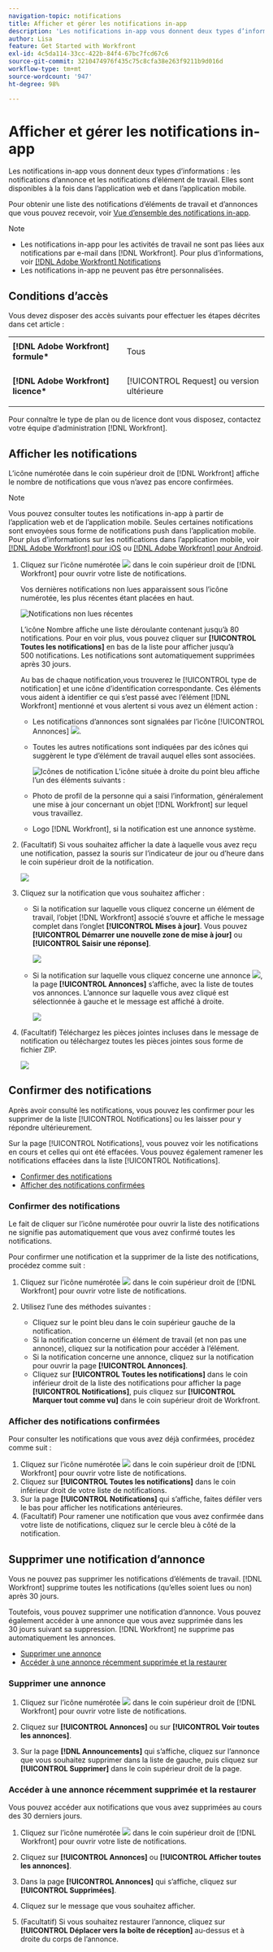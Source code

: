 ```yaml
---
navigation-topic: notifications
title: Afficher et gérer les notifications in-app
description: 'Les notifications in-app vous donnent deux types d’informations : les notifications d’annonces et les notifications d’éléments de travail. Elles sont disponibles à la fois dans l’application web et dans l’application mobile.'
author: Lisa
feature: Get Started with Workfront
exl-id: 4c5da114-33cc-422b-84f4-67bc7fcd67c6
source-git-commit: 3210474976f435c75c8cfa38e263f9211b9d016d
workflow-type: tm+mt
source-wordcount: '947'
ht-degree: 98%

---
```


# Afficher et gérer les notifications in-app

Les notifications in-app vous donnent deux types d’informations : les notifications d’annonce et les notifications d’élément de travail. Elles sont disponibles à la fois dans l’application web et dans l’application mobile.

Pour obtenir une liste des notifications d’éléments de travail et d’annonces que vous pouvez recevoir, voir [Vue d’ensemble des notifications in-app](../../workfront-basics/using-notifications/in-app-notifications-overview.md).

>[!NOTE]
>
>* Les notifications in-app pour les activités de travail ne sont pas liées aux notifications par e-mail dans [!DNL Workfront]. Pour plus d’informations, voir [[!DNL Adobe Workfront] Notifications](../../workfront-basics/using-notifications/wf-notifications.md)
>* Les notifications in-app ne peuvent pas être personnalisées.
>



## Conditions d’accès

Vous devez disposer des accès suivants pour effectuer les étapes décrites dans cet article :

<table style="table-layout:auto"> 
 <col> 
 </col> 
 <col> 
 </col> 
 <tbody> 
  <tr> 
   <td role="rowheader"><strong>[!DNL Adobe Workfront] formule*</strong></td> 
   <td> <p>Tous</p> </td> 
  </tr> 
  <tr> 
   <td role="rowheader"><strong>[!DNL Adobe Workfront] licence*</strong></td> 
   <td> <p>[!UICONTROL Request] ou version ultérieure</p> </td> 
  </tr> 
 </tbody> 
</table>

Pour connaître le type de plan ou de licence dont vous disposez, contactez votre équipe d’administration [!DNL Workfront].

## Afficher les notifications

L’icône numérotée dans le coin supérieur droit de [!DNL Workfront] affiche le nombre de notifications que vous n’avez pas encore confirmées.

>[!NOTE]
>
>Vous pouvez consulter toutes les notifications in-app à partir de l’application web et de l’application mobile. Seules certaines notifications sont envoyées sous forme de notifications push dans l’application mobile. Pour plus d’informations sur les notifications dans l’application mobile, voir [[!DNL Adobe Workfront] pour iOS](../../workfront-basics/mobile-apps/using-the-workfront-mobile-app/workfront-for-ios.md) ou [[!DNL Adobe Workfront] pour Android](../../workfront-basics/mobile-apps/using-the-workfront-mobile-app/workfront-for-android.md).

1. Cliquez sur l’icône numérotée ![](assets/notifications-icon-jewel.jpg) dans le coin supérieur droit de [!DNL Workfront] pour ouvrir votre liste de notifications.

   Vos dernières notifications non lues apparaissent sous l’icône numérotée, les plus récentes étant placées en haut.

   ![Notifications non lues récentes](assets/qs-notifications-350x330.png)

   L’icône Nombre affiche une liste déroulante contenant jusqu’à 80 notifications. Pour en voir plus, vous pouvez cliquer sur **[!UICONTROL Toutes les notifications]** en bas de la liste pour afficher jusqu’à 500 notifications. Les notifications sont automatiquement supprimées après 30 jours.

   Au bas de chaque notification,vous trouverez le [!UICONTROL type de notification] et une icône d’identification correspondante. Ces éléments vous aident à identifier ce qui s’est passé avec l’élément [!DNL Workfront] mentionné et vous alertent si vous avez un élément action :

   * Les notifications d’annonces sont signalées par l’icône [!UICONTROL Annonces] ![](assets/announcement.png).

   * Toutes les autres notifications sont indiquées par des icônes qui suggèrent le type d’élément de travail auquel elles sont associées.

     ![Icônes de notification](assets/ntfcntype&icon-350x330.png)
L’icône située à droite du point bleu affiche l’un des éléments suivants :

   * Photo de profil de la personne qui a saisi l’information, généralement une mise à jour concernant un objet [!DNL Workfront] sur lequel vous travaillez.
   * Logo [!DNL Workfront], si la notification est une annonce système.


1. (Facultatif) Si vous souhaitez afficher la date à laquelle vous avez reçu une notification, passez la souris sur l’indicateur de jour ou d’heure dans le coin supérieur droit de la notification.

   ![](assets/hoveroverdate-350x437.png)

1. Cliquez sur la notification que vous souhaitez afficher :

   * Si la notification sur laquelle vous cliquez concerne un élément de travail, l’objet [!DNL Workfront] associé s’ouvre et affiche le message complet dans l’onglet **[!UICONTROL Mises à jour]**. Vous pouvez **[!UICONTROL Démarrer une nouvelle zone de mise à jour]** ou **[!UICONTROL Saisir une réponse]**.

     ![](assets/object-opens-click-work-ntfctn-qs-350x183.png)

   * Si la notification sur laquelle vous cliquez concerne une annonce ![](assets/announcement.png), la page **[!UICONTROL Annonces]** s’affiche, avec la liste de toutes vos annonces. L’annonce sur laquelle vous avez cliqué est sélectionnée à gauche et le message est affiché à droite.

     ![](assets/announcements-page-qs-350x210.png)

1. (Facultatif) Téléchargez les pièces jointes incluses dans le message de notification ou téléchargez toutes les pièces jointes sous forme de fichier ZIP.

   ![](assets/download-attachments-350x106.png)

## Confirmer des notifications

Après avoir consulté les notifications, vous pouvez les confirmer pour les supprimer de la liste [!UICONTROL Notifications] ou les laisser pour y répondre ultérieurement.

Sur la page [!UICONTROL Notifications], vous pouvez voir les notifications en cours et celles qui ont été effacées. Vous pouvez également ramener les notifications effacées dans la liste [!UICONTROL Notifications].

* [Confirmer des notifications](#acknowledge-notifications)
* [Afficher des notifications confirmées](#view-acknowledged-notifications)

### Confirmer des notifications

Le fait de cliquer sur l’icône numérotée pour ouvrir la liste des notifications ne signifie pas automatiquement que vous avez confirmé toutes les notifications.

Pour confirmer une notification et la supprimer de la liste des notifications, procédez comme suit :

1. Cliquez sur l’icône numérotée ![](assets/notifications-icon-jewel.jpg) dans le coin supérieur droit de [!DNL Workfront] pour ouvrir votre liste de notifications.
1. Utilisez l’une des méthodes suivantes :

   * Cliquez sur le point bleu dans le coin supérieur gauche de la notification.
   * Si la notification concerne un élément de travail (et non pas une annonce), cliquez sur la notification pour accéder à l’élément.
   * Si la notification concerne une annonce, cliquez sur la notification pour ouvrir la page **[!UICONTROL Annonces]**.
   * Cliquez sur **[!UICONTROL Toutes les notifications]** dans le coin inférieur droit de la liste des notifications pour afficher la page **[!UICONTROL Notifications]**, puis cliquez sur **[!UICONTROL Marquer tout comme vu]** dans le coin supérieur droit de Workfront.

### Afficher des notifications confirmées

Pour consulter les notifications que vous avez déjà confirmées, procédez comme suit :

1. Cliquez sur l’icône numérotée ![](assets/notifications-icon-jewel.jpg) dans le coin supérieur droit de [!DNL Workfront] pour ouvrir votre liste de notifications.
1. Cliquez sur **[!UICONTROL Toutes les notifications]** dans le coin inférieur droit de votre liste de notifications.
1. Sur la page **[!UICONTROL Notifications]** qui s’affiche, faites défiler vers le bas pour afficher les notifications antérieures.
1. (Facultatif) Pour ramener une notification que vous avez confirmée dans votre liste de notifications, cliquez sur le cercle bleu à côté de la notification.

## Supprimer une notification d’annonce

Vous ne pouvez pas supprimer les notifications d’éléments de travail. [!DNL Workfront] supprime toutes les notifications (qu’elles soient lues ou non) après 30 jours.

Toutefois, vous pouvez supprimer une notification d’annonce. Vous pouvez également accéder à une annonce que vous avez supprimée dans les 30 jours suivant sa suppression. [!DNL Workfront] ne supprime pas automatiquement les annonces.

* [Supprimer une annonce](#delete-an-announcement)
* [Accéder à une annonce récemment supprimée et la restaurer](#access-and-restore-an-announcement-you-deleted-recently)

### Supprimer une annonce

1. Cliquez sur l’icône numérotée ![](assets/notifications-icon-jewel.jpg) dans le coin supérieur droit de [!DNL Workfront] pour ouvrir votre liste de notifications.
1. Cliquez sur **[!UICONTROL Annonces]** ou sur **[!UICONTROL Voir toutes les annonces]**.

1. Sur la page **[!DNL Announcements]** qui s’affiche, cliquez sur l’annonce que vous souhaitez supprimer dans la liste de gauche, puis cliquez sur **[!UICONTROL Supprimer]** dans le coin supérieur droit de la page.

### Accéder à une annonce récemment supprimée et la restaurer

Vous pouvez accéder aux notifications que vous avez supprimées au cours des 30 derniers jours.

1. Cliquez sur l’icône numérotée ![](assets/notifications-icon-jewel.jpg) dans le coin supérieur droit de [!DNL Workfront] pour ouvrir votre liste de notifications.
1. Cliquez sur **[!UICONTROL Annonces]** ou **[!UICONTROL Afficher toutes les annonces]**.

1. Dans la page **[!UICONTROL Annonces]** qui s’affiche, cliquez sur **[!UICONTROL Supprimées]**.

1. Cliquez sur le message que vous souhaitez afficher.
1. (Facultatif) Si vous souhaitez restaurer l’annonce, cliquez sur **[!UICONTROL Déplacer vers la boîte de réception]** au-dessus et à droite du corps de l’annonce.
